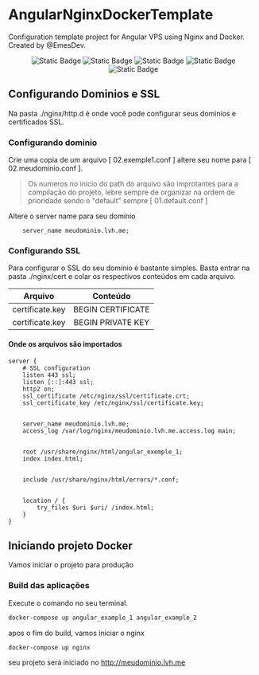 # AngularNginxDockerTemplate


Configuration template project for Angular VPS using Nginx and Docker. Created by @EmesDev.


<div align="center">
<img alt="Static Badge" src="https://img.shields.io/badge/Angular-v18-blue?style=plastic&logo=angular&logoColor=%23ff2e2e&logoSize=auto&labelColor=%23303030">
<img alt="Static Badge" src="https://img.shields.io/badge/Nginx-v1.25.5-blue?style=plastic&logo=nginx&logoColor=%2302f71b&logoSize=auto&labelColor=%23303030">
<img alt="Static Badge" src="https://img.shields.io/badge/Docker-latest-blue?style=plastic&logo=docker&logoColor=%2300d0ff&logoSize=auto&labelColor=%23303030">
<img alt="Static Badge" src="https://img.shields.io/badge/NPM-v21-blue?style=plastic&logo=NPM&logoColor=red&logoSize=auto&labelColor=%23303030">
<img alt="Static Badge" src="https://img.shields.io/badge/Portainer-2.19.5-blue?style=plastic&logo=portainer&logoColor=%2300d0ff&logoSize=auto&labelColor=%23303030">


</div>


## Configurando Dominios e SSL


Na pasta ./nginx/http.d é onde você pode configurar seus dominios e certificados SSL.


### Configurando dominio


Crie uma copia de um arquivo [ 02.exemple1.conf ] altere seu nome para [ 02.meudominio.conf ].


> Os numeros no inicio do path do arquivo são improtantes para a compilação do projeto, lebre sempre de organizar na ordem de prioridade sendo o "default" sempre [ 01.default.conf ]


Altere o server name para seu domínio


```nginx
    server_name meudominio.lvh.me;
```


### Configurando SSL


Para configurar o SSL do seu domínio é bastante simples. Basta entrar na pasta ./nginx/cert e colar os respectivos conteúdos em cada arquivo.


|     Arquivo     |     Conteúdo      |
| :-------------: | :---------------: |
| certificate.key | BEGIN CERTIFICATE |
| certificate.key | BEGIN PRIVATE KEY |


#### Onde os arquivos são importados


```nginx
server {
    # SSL configuration
    listen 443 ssl;
    listen [::]:443 ssl;
    http2 on;
    ssl_certificate /etc/nginx/ssl/certificate.crt;
    ssl_certificate_key /etc/nginx/ssl/certificate.key;


    server_name meudominio.lvh.me;
    access_log /var/log/nginx/meudominio.lvh.me.access.log main;


    root /usr/share/nginx/html/angular_exemple_1;
    index index.html;


    include /usr/share/nginx/html/errors/*.conf;


    location / {
        try_files $uri $uri/ /index.html;
    }
}
```


## Iniciando projeto Docker


Vamos iniciar o projeto para produção


### Build das aplicações


Execute o comando no seu terminal.


```bash
docker-compose up angular_example_1 angular_example_2


```


apos o fim do build, vamos iniciar o nginx


```bash
docker-compose up nginx


```


seu projeto será iniciado no <a href='http://meudominio.lvh.me'>http://meudominio.lvh.me</a>



